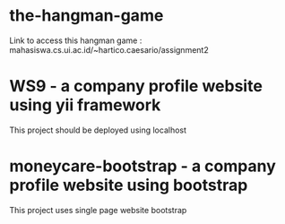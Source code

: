 # the-hangman-game

Link to access this hangman game :
	mahasiswa.cs.ui.ac.id/~hartico.caesario/assignment2
	
	
#	WS9 - a company profile website using yii framework
This project should be deployed using localhost

#	moneycare-bootstrap - a company profile website using bootstrap
This project uses single page website bootstrap 
